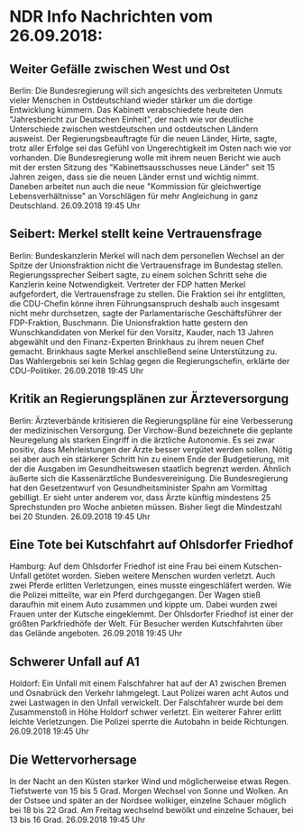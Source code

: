 # NDR Info Nachrichten vom 26.09.2018:


## Weiter Gefälle zwischen West und Ost
Berlin: Die Bundesregierung will sich angesichts des verbreiteten Unmuts vieler Menschen in Ostdeutschland wieder stärker um die dortige Entwicklung kümmern. Das Kabinett verabschiedete heute den "Jahresbericht zur Deutschen Einheit", der nach wie vor deutliche Unterschiede zwischen westdeutschen und ostdeutschen Ländern ausweist. Der Regierungsbeauftragte für die neuen Länder, Hirte, sagte, trotz aller Erfolge sei das Gefühl von Ungerechtigkeit im Osten nach wie vor vorhanden. Die Bundesregierung wolle mit ihrem neuen Bericht wie auch mit der ersten Sitzung des "Kabinettsausschusses neue Länder" seit 15 Jahren zeigen, dass sie die neuen Länder ernst und wichtig nimmt. Daneben arbeitet nun auch die neue "Kommission für gleichwertige Lebensverhältnisse" an Vorschlägen für mehr Angleichung in ganz Deutschland. 26.09.2018 19:45 Uhr 

## Seibert: Merkel stellt keine Vertrauensfrage
Berlin: Bundeskanzlerin Merkel will nach dem personellen Wechsel an der Spitze der Unionsfraktion nicht die Vertrauensfrage im Bundestag stellen. Regierungssprecher Seibert sagte, zu einem solchen Schritt sehe die Kanzlerin keine Notwendigkeit. Vertreter der FDP hatten Merkel aufgefordert, die Vertrauensfrage zu stellen. Die Fraktion sei ihr entglitten, die CDU-Chefin könne ihren Führungsanspruch deshalb auch insgesamt nicht mehr durchsetzen, sagte der Parlamentarische Geschäftsführer der FDP-Fraktion, Buschmann. Die Unionsfraktion hatte gestern den Wunschkandidaten von Merkel für den Vorsitz, Kauder, nach 13 Jahren abgewählt und den Finanz-Experten Brinkhaus zu ihrem neuen Chef gemacht. Brinkhaus sagte Merkel anschließend seine Unterstützung zu. Das Wahlergebnis sei kein Schlag gegen die Regierungschefin, erklärte der CDU-Politiker. 26.09.2018 19:45 Uhr 

## Kritik an Regierungsplänen zur Ärzteversorgung
Berlin: Ärzteverbände kritisieren die Regierungspläne für eine Verbesserung der medizinischen Versorgung. Der Virchow-Bund bezeichnete die geplante Neuregelung als starken Eingriff in die ärztliche Autonomie. Es sei zwar positiv, dass Mehrleistungen der Ärzte besser vergütet werden sollen. Nötig sei aber auch ein stärkerer Schritt hin zu einem Ende der Budgetierung, mit der die Ausgaben im Gesundheitswesen staatlich begrenzt werden. Ähnlich äußerte sich die Kassenärztliche Bundesvereinigung. Die Bundesregierung hat den Gesetzentwurf von Gesundheitsminister Spahn am Vormittag gebilligt. Er sieht unter anderem vor, dass Ärzte künftig mindestens 25 Sprechstunden pro Woche anbieten müssen. Bisher liegt die Mindestzahl bei 20 Stunden. 26.09.2018 19:45 Uhr 

## Eine Tote bei Kutschfahrt auf Ohlsdorfer Friedhof
Hamburg: Auf dem Ohlsdorfer Friedhof ist eine Frau bei einem Kutschen-Unfall getötet worden. Sieben weitere Menschen wurden verletzt. Auch zwei Pferde erlitten Verletzungen, eines musste eingeschläfert werden. Wie die Polizei mitteilte, war ein Pferd durchgegangen. Der Wagen stieß daraufhin mit einem Auto zusammen und kippte um. Dabei wurden zwei Frauen unter der Kutsche eingeklemmt. Der Ohlsdorfer Friedhof ist einer der größten Parkfriedhöfe der Welt. Für Besucher werden Kutschfahrten über das Gelände angeboten. 26.09.2018 19:45 Uhr 

## Schwerer Unfall auf A1
Holdorf: Ein Unfall mit einem Falschfahrer hat auf der A1 zwischen Bremen und Osnabrück den Verkehr lahmgelegt. Laut Polizei waren acht Autos und zwei Lastwagen in den Unfall verwickelt. Der Falschfahrer wurde bei dem Zusammenstoß in Höhe Holdorf schwer verletzt. Ein weiterer Fahrer erlitt leichte Verletzungen. Die Polizei sperrte die Autobahn in beide Richtungen. 26.09.2018 19:45 Uhr 

## Die Wettervorhersage
In der Nacht an den Küsten starker Wind und möglicherweise etwas Regen. Tiefstwerte von 15 bis 5 Grad. Morgen Wechsel von Sonne und Wolken. An der Ostsee und später an der Nordsee wolkiger, einzelne Schauer möglich bei 18 bis 22 Grad. Am Freitag wechselnd bewölkt und einzelne Schauer, bei 13 bis 16 Grad. 26.09.2018 19:45 Uhr 
